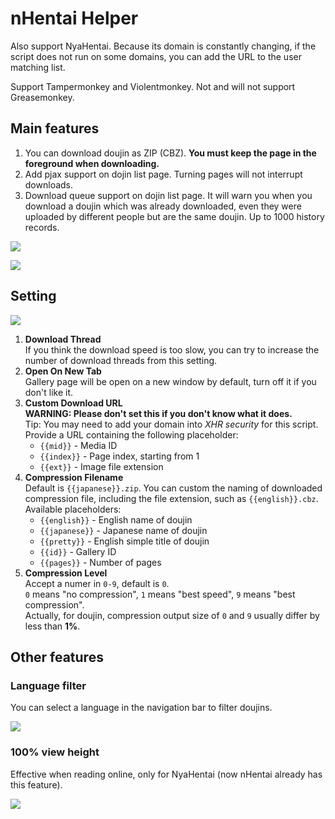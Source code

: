 # nHentai Helper

Also support NyaHentai. Because its domain is constantly changing, if the script does not run on some domains, you can add the URL to the user matching list.

Support Tampermonkey and Violentmonkey. Not and will not support Greasemonkey.

## Main features

1. You can download doujin as ZIP (CBZ). **You must keep the page in the foreground when downloading.**
2. Add pjax support on dojin list page. Turning pages will not interrupt downloads.
3. Download queue support on dojin list page. It will warn you when you download a doujin which was already downloaded, even they were uploaded by different people but are the same doujin. Up to 1000 history records.

![](https://i.loli.net/2019/01/26/5c4c5d5914197.png)

![](https://i.loli.net/2018/12/26/5c23a39505d14.png)

## Setting

![](https://i.loli.net/2020/02/18/iZKI9hfcLymdrBj.png)

1. **Download Thread**  
   If you think the download speed is too slow, you can try to increase the number of download threads from this setting.
2. **Open On New Tab**  
   Gallery page will be open on a new window by default, turn off it if you don't like it.
3. **Custom Download URL**  
   **WARNING: Please don't set this if you don't know what it does.**  
   Tip: You may need to add your domain into *XHR security* for this script.  
   Provide a URL containing the following placeholder:
   - `{{mid}}` - Media ID
   - `{{index}}` - Page index, starting from 1
   - `{{ext}}` - Image file extension
4. **Compression Filename**  
   Default is `{{japanese}}.zip`. You can custom the naming of downloaded compression file, including the file extension, such as `{{english}}.cbz`.  
   Available placeholders:  
   - `{{english}}` - English name of doujin
   - `{{japanese}}` - Japanese name of doujin
   - `{{pretty}}` - English simple title of doujin
   - `{{id}}` - Gallery ID
   - `{{pages}}` - Number of pages
5. **Compression Level**  
   Accept a numer in `0-9`, default is `0`.  
   `0` means "no compression", `1` means "best speed", `9` means "best compression".  
   Actually, for doujin, compression output size of `0` and `9` usually differ by less than **1%**.

## Other features

### Language filter

You can select a language in the navigation bar to filter doujins.

![](https://i.loli.net/2019/03/25/5c98d07cca0ac.png)

### 100% view height

Effective when reading online, only for NyaHentai (now nHentai already has this feature).

![](https://i.loli.net/2019/09/04/EYu5iP9L46b8XUf.png)
